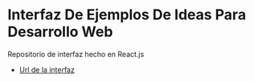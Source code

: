 # Interfaz De Ejemplos De Ideas Para Desarrollo Web

Repositorio de interfaz hecho en React.js

- [Url de la interfaz](https://Axe10rellana.github.io/interface4/interface4)
